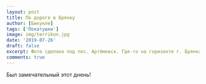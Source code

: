 ```yaml
---
layout: post
title: По дороге в Брянку
author: [Бикукле]
tags: ['Покатушки']
image: img/terrikon.jpg
date: '2019-07-26'
draft: false
excerpt: Фото сделано под пос. Артёмовск. Где-то на горизонте г. Брянка.
comments: true
---
```


Был замечательный этот днень!
